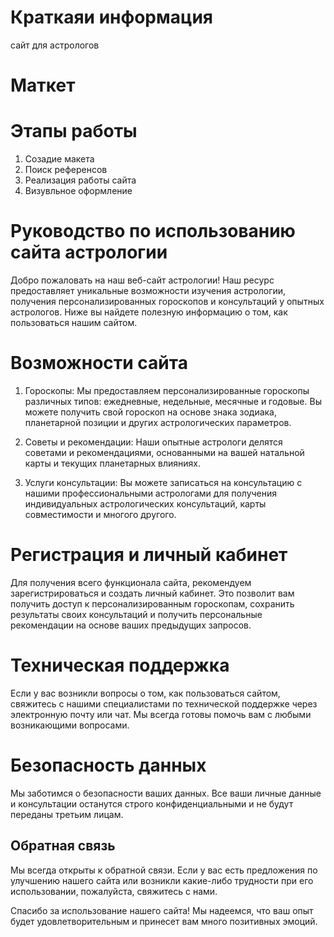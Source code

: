 # Краткаяи информация 
сайт для астрологов 

# Маткет 

# Этапы работы
1. Созадие макета
2. Поиск референсов
3. Реализация работы сайта
4. Визувльное оформление
   
# Руководство по использованию сайта астрологии

Добро пожаловать на наш веб-сайт астрологии! Наш ресурс предоставляет уникальные возможности изучения астрологии, получения персонализированных гороскопов и консультаций у опытных астрологов. Ниже вы найдете полезную информацию о том, как пользоваться нашим сайтом.

# Возможности сайта

1. Гороскопы: Мы предоставляем персонализированные гороскопы различных типов: ежедневные, недельные, месячные и годовые. Вы можете получить свой гороскоп на основе знака зодиака, планетарной позиции и других астрологических параметров.

2. Советы и рекомендации: Наши опытные астрологи делятся советами и рекомендациями, основанными на вашей натальной карты и текущих планетарных влияниях.

3. Услуги консультации: Вы можете записаться на консультацию с  нашими профессиональными астрологами для получения индивидуальных астрологических консультаций, карты совместимости и многого другого.

# Регистрация и личный кабинет

Для получения всего функционала сайта, рекомендуем зарегистрироваться и создать личный кабинет. Это позволит вам получить доступ к персонализированным гороскопам, сохранить результаты своих консультаций и получить персональные рекомендации на основе ваших предыдущих запросов.

# Техническая поддержка

Если у вас возникли вопросы о том, как пользоваться сайтом, свяжитесь с нашими специалистами по технической поддержке через электронную почту или чат. Мы всегда готовы помочь вам с любыми возникающими вопросами.

# Безопасность данных

Мы заботимся о безопасности ваших данных. Все ваши личные данные и консультации останутся строго конфиденциальными и не будут переданы третьим лицам.

## Обратная связь

Мы всегда открыты к обратной связи. Если у вас есть предложения по улучшению нашего сайта или возникли какие-либо трудности при его использовании, пожалуйста, свяжитесь с нами.

Спасибо за использование нашего сайта! Мы надеемся, что ваш опыт будет удовлетворительным и принесет вам много позитивных эмоций.
